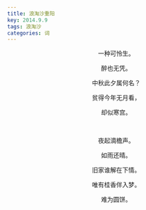 ```yaml
---
title: 浪淘沙重阳
key: 2014.9.9
tags: 浪淘沙
categories: 词
---
```


<p align="center">一种可怜生。
</p>
<p align="center">醉也无凭。
</p>
<p align="center">中秋此夕属何名？
</p>
<p align="center">贫得今年无月看，
</p>
<p align="center">却似寒宫。
</p>
<p align="center"></br>
</p>
<p align="center">夜起滴檐声。
</p>
<p align="center">如雨还晴。
</p>
<p align="center">旧家谁解在下情。
</p>
<p align="center">唯有桂香伴入梦。
</p>
<p align="center">难为圆饼。
</p>
<p align="center"></br>
</p>
